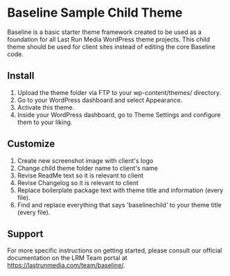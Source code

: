 # Baseline Sample Child Theme

Baseline is a basic starter theme framework created to be used as a foundation for all Last Run Media WordPress theme projects. This child theme should be used for client sites instead of editing the core Baseline code.

## Install

1. Upload the theme folder via FTP to your wp-content/themes/ directory.
2. Go to your WordPress dashboard and select Appearance.
3. Activate this theme.
4. Inside your WordPress dashboard, go to Theme Settings and configure them to your liking.

## Customize

1. Create new screenshot image with client's logo
2. Change child theme folder name to client's name
3. Revise ReadMe text so it is relevant to client
4. Revise Changelog so it is relevant to client
5. Replace boilerplate package text with theme title and information (every file).
6. Find and replace everything that says 'baselinechild' to your theme title (every file). 


## Support

For more specific instructions on getting started, please consult our official documentation on the LRM Team portal at https://lastrunmedia.com/team/baseline/.